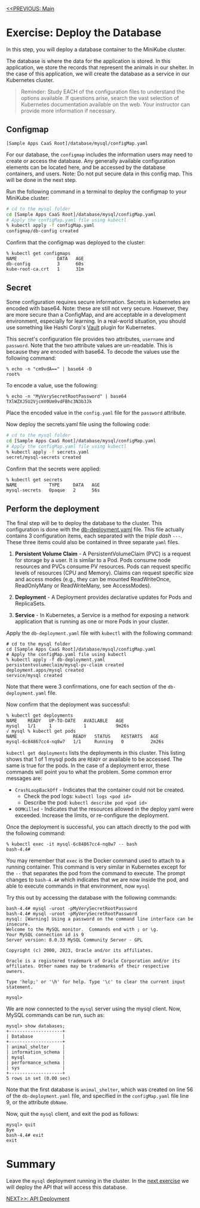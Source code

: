 [<<PREVIOUS: Main](README.md) 

# Exercise: Deploy the Database

In this step, you will deploy a database container to the MiniKube cluster.

The database is where the data for the application is stored.  In this application, we store the records that represent the animals in our shelter.  In the case of this application, we will create the database as a service in our Kubernetes cluster.

>Reminder: Study EACH of the configuration files to understand the options available.  If questions arise, search the vast selection of Kubernetes documentation available on the web.  Your instructor can provide more information if necessary.

## Configmap

`[Sample Apps CaaS Root]/database/mysql/configMap.yaml`

For our database, the `configmap` includes the information users may need to create or access the database.  Any generally available configuration elements can be located here, and be accessed by the database containers, and users.  Note: Do not put secure data in this config map.  This will be done in the next step.

Run the following command in a terminal to deploy the configmap to your MiniKube cluster:

```bash
# cd to the mysql folder
cd [Sample Apps CaaS Root]/database/mysql/configMap.yaml
# Apply the configMap.yaml file using kubectl
% kubectl apply -f configMap.yaml 
configmap/db-config created
```

Confirm that the configmap was deployed to the cluster:

``` 
% kubectl get configmaps
NAME               DATA   AGE
db-config          3      60s
kube-root-ca.crt   1      31m
```

## Secret

Some configuration requires secure information.  Secrets in kubernetes are encoded with base64.  Note: these are still not very secure.  However, they are more secure than a ConfigMap, and are acceptable in a development environment, especially for learning.  In a real-world situation, you should use something like Hashi Corp's [Vault](https://www.hashicorp.com/products/vault) plugin for Kubernetes.

This secret's configuration file provides two attributes, `username` and `password`.  Note that the two attribute values are un-readable.  This is because they are encoded with base64.  To decode the values use the following command:

```
% echo -n "cm9vdA==" | base64 -D
root%                        
```

To encode a value, use the following:
```
% echo -n "MyVerySecretRootPassword" | base64 
TXlWZXJ5U2VjcmV0Um9vdFBhc3N3b3Jk
```
Place the encoded value in the `config.yaml` file for the `password` attribute.

Now deploy the secrets.yaml file using the following code:

```bash
# cd to the mysql folder
cd [Sample Apps CaaS Root]/database/mysql/configMap.yaml
# Apply the configMap.yaml file using kubectl
% kubectl apply -f secrets.yaml 
secret/mysql-secrets created
```

Confirm that the secrets were applied:
```
% kubectl get secrets
NAME            TYPE     DATA   AGE
mysql-secrets   Opaque   2      56s
```

## Perform the deployment 

The final step will be to deploy the database to the cluster.  This configuration is done with the [db-deployment.yaml](database/mysql/db-deployment.yaml) file.  This file actually contains 3 configuration items, each separated with the *triple dash* `---`.  These three items could also be contained in three separate `yaml` files.

1. **Persistent Volume Claim** - 
    A PersistentVolumeClaim (PVC) is a request for storage by a user. It is similar to a Pod. Pods consume node resources and PVCs consume PV resources. Pods can request specific levels of resources (CPU and Memory). Claims can request specific size and access modes (e.g., they can be mounted ReadWriteOnce, ReadOnlyMany or ReadWriteMany, see AccessModes).

1. **Deployment** - 
    A Deployment provides declarative updates for Pods and ReplicaSets.

1. **Service** - 
    In Kubernetes, a Service is a method for exposing a network application that is running as one or more Pods in your cluster.

Apply the `db-deployment.yaml` file with `kubectl` with the following command:

```
# cd to the mysql folder
cd [Sample Apps CaaS Root]/database/mysql/configMap.yaml
# Apply the configMap.yaml file using kubectl
% kubectl apply -f db-deployment.yaml 
persistentvolumeclaim/mysql-pv-claim created
deployment.apps/mysql created
service/mysql created
```

Note that there were 3 confirmations, one for each section of the `db-deployment.yaml` file.

Now confirm that the deployment was successful:

```
% kubectl get deployments
NAME    READY   UP-TO-DATE   AVAILABLE   AGE
mysql   1/1     1            1           9m26s
√ mysql % kubectl get pods
NAME                     READY   STATUS    RESTARTS   AGE
mysql-6c84867cc4-nq8w7   1/1     Running   0          2m26s
```

`kubectl get deployments` lists the deployments in this cluster.  This listing shows that 1 of 1 mysql pods are `READY` or available to be accessed.  The same is true for the pods.  In the case of a deployment error, these commands will point you to what the problem.  Some common error messages are:

- `CrashLoopBackOff` - Indicates that the container could not be created. 
    - Check the pod logs: `kubectl logs <pod id>`
    - Describe the pod: `kubectl describe pod <pod id>`
- `OOMKilled` - Indicates that the resources allowed in the deploy yaml were exceeded.  Increase the limits, or re-configure the deployment.

Once the deployment is successful, you can attach directly to the pod with the following command:

```
% kubectl exec -it mysql-6c84867cc4-nq8w7 -- bash
bash-4.4#
```

You may remember that `exec` is the Docker command used to attach to a running container.  This command is very similar in Kubernetes except for the `--` that separates the pod from the command to execute. The prompt changes to `bash-4.4#` which indicates that we are now inside the pod, and able to execute commands in that environment, now `mysql`

Try this out by accessing the database with the following commands:

```
bash-4.4# mysql -uroot -pMyVerySecretRootPassword
bash-4.4# mysql -uroot -pMyVerySecretRootPassword
mysql: [Warning] Using a password on the command line interface can be insecure.
Welcome to the MySQL monitor.  Commands end with ; or \g.
Your MySQL connection id is 9
Server version: 8.0.33 MySQL Community Server - GPL

Copyright (c) 2000, 2023, Oracle and/or its affiliates.

Oracle is a registered trademark of Oracle Corporation and/or its
affiliates. Other names may be trademarks of their respective
owners.

Type 'help;' or '\h' for help. Type '\c' to clear the current input statement.

mysql> 
```

We are now connected to the `mysql` server using the mysql client.  Now, MySQL commands can be run, such as:

```
mysql> show databases;
+--------------------+
| Database           |
+--------------------+
| animal_shelter     |
| information_schema |
| mysql              |
| performance_schema |
| sys                |
+--------------------+
5 rows in set (0.00 sec)
```

Note that the first database is `animal_shelter`, which was created on line 56 of the `db-deployment.yaml` file, and specified in the `configMap.yaml` file line 9, or the attribute `dbName`.

Now, quit the `mysql` client, and exit the pod as follows:

```
mysql> quit
Bye
bash-4.4# exit
exit
```

# Summary

Leave the `mysql` deployment running in the cluster.  In the [next exercise](096-EX2-API-Deployment.md) we will deploy the API that will access this database.
<!-- &nbsp;&nbsp;&nbsp;&nbsp;&nbsp;&nbsp;&nbsp;&nbsp;&nbsp;&nbsp;&nbsp;-->

[NEXT>>: API Deployment](096-EX2-API-Deployment.md)